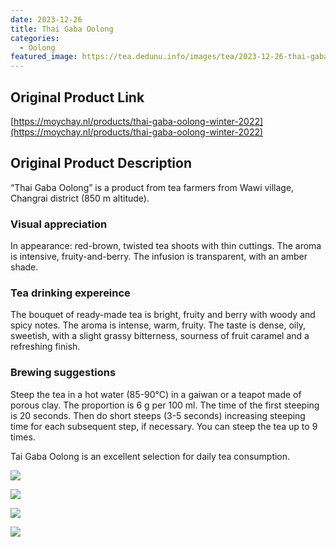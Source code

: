 ```yaml
---
date: 2023-12-26
title: Thai Gaba Oolong
categories:
  - Oolong
featured_image: https://tea.dedunu.info/images/tea/2023-12-26-thai-gaba-oolong-1.PNG
---
```


## Original Product Link

[https://moychay.nl/products/thai-gaba-oolong-winter-2022](https://moychay.nl/products/thai-gaba-oolong-winter-2022)

## Original Product Description

“Thai Gaba Oolong” is a product from tea farmers from Wawi village, Changrai district (850 m altitude).

### Visual appreciation

In appearance: red-brown, twisted tea shoots with thin cuttings. The aroma is intensive, fruity-and-berry. The infusion is transparent, with an amber shade.

### Tea drinking expereince

The bouquet of ready-made tea is bright, fruity and berry with woody and spicy notes. The aroma is intense, warm, fruity. The taste is dense, oily, sweetish, with a slight grassy bitterness, sourness of fruit caramel and a refreshing finish.

### Brewing suggestions

Steep the tea in a hot water (85-90°C) in a gaiwan or a teapot made of porous clay. The proportion is 6 g per 100 ml. The time of the first steeping is 20 seconds. Then do short steeps (3-5 seconds) increasing steeping time for each subsequent step, if necessary. You can steep the tea up to 9 times.

Tai Gaba Oolong is an excellent selection for daily tea consumption.

![](https://tea.dedunu.info/images/tea/2023-12-26-thai-gaba-oolong-2.PNG)

![](https://tea.dedunu.info/images/tea/2023-12-26-thai-gaba-oolong-3.PNG)

![](https://tea.dedunu.info/images/tea/2023-12-26-thai-gaba-oolong-4.PNG)

![](https://tea.dedunu.info/images/tea/2023-12-26-thai-gaba-oolong-5.PNG)